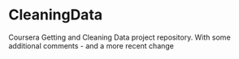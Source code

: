 CleaningData
============

Coursera Getting and Cleaning Data project repository.
With some additional comments - and a more recent change
